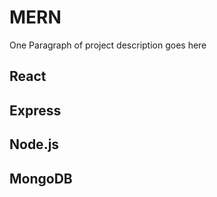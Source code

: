 # MERN

One Paragraph of project description goes here

## React

## Express

## Node.js

## MongoDB
